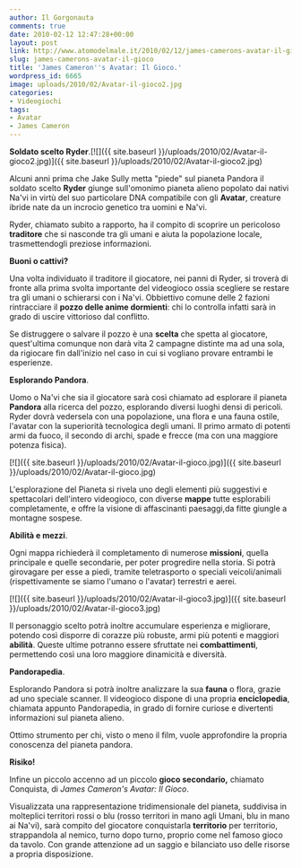 ```yaml
---
author: Il Gorgonauta
comments: true
date: 2010-02-12 12:47:28+00:00
layout: post
link: http://www.atomodelmale.it/2010/02/12/james-camerons-avatar-il-gioco/
slug: james-camerons-avatar-il-gioco
title: 'James Cameron''s Avatar: Il Gioco.'
wordpress_id: 6665
image: uploads/2010/02/Avatar-il-gioco2.jpg
categories:
- Videogiochi
tags:
- Avatar
- James Cameron
---
```


**Soldato scelto Ryder**.[![]({{ site.baseurl }}/uploads/2010/02/Avatar-il-gioco2.jpg)]({{ site.baseurl }}/uploads/2010/02/Avatar-il-gioco2.jpg)

Alcuni anni prima che Jake Sully metta "piede" sul pianeta Pandora il soldato scelto **Ryder** giunge sull'omonimo pianeta alieno popolato dai nativi Na'vi in virtù del suo particolare DNA compatibile con gli **Avatar**, creature ibride nate da un incrocio genetico tra uomini e Na'vi.

Ryder, chiamato subito a rapporto, ha il compito di scoprire un pericoloso **traditore** che si nasconde tra gli umani e aiuta la popolazione locale, trasmettendogli preziose informazioni.

**Buoni o cattivi?**

Una volta individuato il traditore il giocatore, nei panni di Ryder, si troverà di fronte alla prima svolta importante del videogioco ossia scegliere se restare tra gli umani o schierarsi con i Na'vi. Obbiettivo comune delle 2 fazioni rintracciare il **pozzo delle anime dormienti**: chi lo controlla infatti sarà in grado di uscire vittorioso dal conflitto.

Se distruggere o salvare il pozzo è una **scelta** che spetta al giocatore, quest'ultima comunque non darà vita 2 campagne distinte ma ad una sola, da rigiocare fin dall'inizio nel caso in cui si vogliano provare entrambi le esperienze.

**Esplorando Pandora**.

Uomo o Na'vi che sia il giocatore sarà così chiamato ad esplorare il pianeta **Pandora** alla ricerca del pozzo, esplorando diversi luoghi densi di pericoli. Ryder dovrà vedersela con una popolazione, una flora e una fauna ostile, l'avatar con la superiorità tecnologica degli umani. Il primo armato di potenti armi da fuoco, il secondo di archi, spade e frecce (ma con una maggiore potenza fisica).

[![]({{ site.baseurl }}/uploads/2010/02/Avatar-il-gioco.jpg)]({{ site.baseurl }}/uploads/2010/02/Avatar-il-gioco.jpg)

L'esplorazione del Pianeta si rivela uno degli elementi più suggestivi e spettacolari dell'intero videogioco, con diverse **mappe** tutte esplorabili completamente, e offre la visione di affascinanti paesaggi,da fitte giungle a montagne sospese.

**Abilità e mezzi**.

Ogni mappa richiederà il completamento di numerose **missioni**, quella principale e quelle secondarie, per poter progredire nella storia. Si potrà girovagare per esse a piedi, tramite teletrasporto o speciali veicoli/animali (rispettivamente se siamo l'umano o l'avatar) terrestri e aerei.

[![]({{ site.baseurl }}/uploads/2010/02/Avatar-il-gioco3.jpg)]({{ site.baseurl }}/uploads/2010/02/Avatar-il-gioco3.jpg)

Il personaggio scelto potrà inoltre accumulare esperienza e migliorare, potendo così disporre di corazze più robuste, armi più potenti e maggiori **abilità**. Queste ultime potranno essere sfruttate nei **combattimenti**, permettendo così una loro maggiore dinamicità e diversità.

**Pandorapedia**.

Esplorando Pandora si potrà inoltre analizzare la sua **fauna** o flora, grazie ad uno speciale scanner. Il videogioco dispone di una propria **enciclopedia**, chiamata appunto Pandorapedia, in grado di fornire curiose e divertenti informazioni sul pianeta alieno.

Ottimo strumento per chi, visto o meno il film, vuole approfondire la propria conoscenza del pianeta pandora.

**Risiko!**

Infine un piccolo accenno ad un piccolo **gioco secondario,** chiamato Conquista, di _James Cameron's Avatar: Il Gioco_.

Visualizzata una rappresentazione tridimensionale del pianeta, suddivisa in molteplici territori rossi o blu (rosso territori in mano agli Umani, blu in mano ai Na'vi), sarà compito del giocatore conquistarla **territorio** per territorio, strappandola al nemico, turno dopo turno, proprio come nel famoso gioco da tavolo. Con grande attenzione ad un saggio e bilanciato uso delle risorse a propria disposizione.
